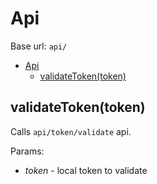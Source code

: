 # Api

Base url: `api/`

- [Api](#api)
  - [validateToken(token)](#validatetokentoken)

## validateToken(token)

Calls `api/token/validate` api.

Params:

- _token_ - local token to validate
